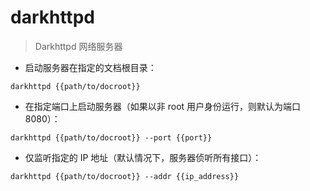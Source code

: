# darkhttpd

> Darkhttpd 网络服务器

- 启动服务器在指定的文档根目录：

`darkhttpd {{path/to/docroot}}`

- 在指定端口上启动服务器（如果以非 root 用户身份运行，则默认为端口 8080）：

`darkhttpd {{path/to/docroot}} --port {{port}}`

- 仅监听指定的 IP 地址（默认情况下，服务器侦听所有接口）：

`darkhttpd {{path/to/docroot}} --addr {{ip_address}}`

[#]: contributors: ([琳小梁]，[潘潘])